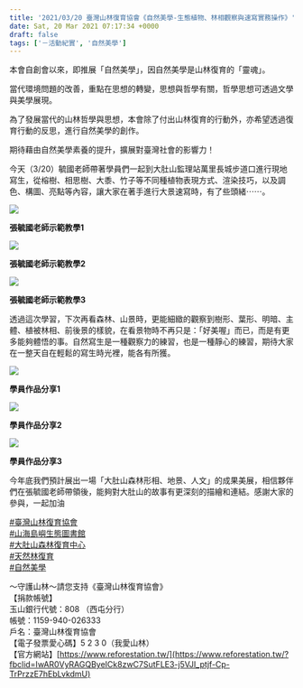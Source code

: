 ```yaml
---
title: '2021/03/20 臺灣山林復育協會《自然美學-生態植物、林相觀察與速寫實務操作》'
date: Sat, 20 Mar 2021 07:17:34 +0000
draft: false
tags: ['－活動紀實', '自然美學']
---
```


本會自創會以來，即推展「自然美學」，因自然美學是山林復育的「靈魂」。

當代環境問題的改善，重點在思想的轉變，思想與哲學有關，哲學思想可透過文學與美學展現。

為了發展當代的山林哲學與思想，本會除了付出山林復育的行動外，亦希望透過復育行動的反思，進行自然美學的創作。

期待藉由自然美學素養的提升，擴展對臺灣社會的影響力！

今天（3/20）毓國老師帶著學員們一起到大肚山監理站萬里長城步道口進行現地寫生，從榕樹、相思樹、大黍、竹子等不同種植物表現方式、渲染技巧，以及調色、構圖、亮點等內容，讓大家在著手進行大景速寫時，有了些頭緒⋯⋯。

![](https://www.reforestation.tw/wp-content/uploads/2021/03/160961950_5021559644527687_6922038677938493598_o.jpg)

**張毓國老師示範教學1**

![](https://www.reforestation.tw/wp-content/uploads/2021/03/162488268_5021560784527573_8429345824445597102_o.jpg)

**張毓國老師示範教學2**

![](https://www.reforestation.tw/wp-content/uploads/2021/03/161059823_5021560787860906_5787707584474212332_o.jpg)

**張毓國老師示範教學3**

透過這次學習，下次再看森林、山景時，更能細緻的觀察到樹形、葉形、明暗、主體、植被林相、前後景的樣貌，在看景物時不再只是：「好美喔」而已，而是有更多能夠體悟的事。自然寫生是一種觀察力的練習，也是一種靜心的練習，期待大家在一整天自在輕鬆的寫生時光裡，能各有所獲。

![](https://www.reforestation.tw/wp-content/uploads/2021/03/161290218_5021560494527602_1664428789540119763_o.jpg)

**學員作品分享1**

![](https://www.reforestation.tw/wp-content/uploads/2021/03/161319641_5021560444527607_9138282950365265060_o.jpg)

**學員作品分享2**

![](https://www.reforestation.tw/wp-content/uploads/2021/03/162233599_5021561371194181_2290662708986953783_o.jpg)

**學員作品分享3**

今年底我們預計展出一場「大肚山森林形相、地景、人文」的成果美展，相信夥伴們在張毓國老師帶領後，能夠對大肚山的故事有更深刻的描繪和連結。感謝大家的參與，一起加油

[#臺灣山林復育協會](https://www.facebook.com/hashtag/%E8%87%BA%E7%81%A3%E5%B1%B1%E6%9E%97%E5%BE%A9%E8%82%B2%E5%8D%94%E6%9C%83?__eep__=6&__gid__=920643521346158&__cft__[0]=AZW4x0kCaLOM4MwaJ_Vx0aivqK9wELCSQv8pN42dDDK7HdXm6Oc9u1g4kLwSKqa9LrXVF-f12t7BTzt1sELePHf0F786e76lzL2L5VbKLPV_wA9rhQNFD851SvYjj2rtchu_1klgkKvoDEfpudFoqgtXiaYVm25SFHFwSVP7fLHTk9WZv24j5DnREIaICP_uWzY&__tn__=*NK-R)  
[#山海島嶼生態圖書館](https://www.facebook.com/hashtag/%E5%B1%B1%E6%B5%B7%E5%B3%B6%E5%B6%BC%E7%94%9F%E6%85%8B%E5%9C%96%E6%9B%B8%E9%A4%A8?__eep__=6&__gid__=920643521346158&__cft__[0]=AZW4x0kCaLOM4MwaJ_Vx0aivqK9wELCSQv8pN42dDDK7HdXm6Oc9u1g4kLwSKqa9LrXVF-f12t7BTzt1sELePHf0F786e76lzL2L5VbKLPV_wA9rhQNFD851SvYjj2rtchu_1klgkKvoDEfpudFoqgtXiaYVm25SFHFwSVP7fLHTk9WZv24j5DnREIaICP_uWzY&__tn__=*NK-R)  
[#大肚山森林復育中心](https://www.facebook.com/hashtag/%E5%A4%A7%E8%82%9A%E5%B1%B1%E6%A3%AE%E6%9E%97%E5%BE%A9%E8%82%B2%E4%B8%AD%E5%BF%83?__eep__=6&__gid__=920643521346158&__cft__[0]=AZW4x0kCaLOM4MwaJ_Vx0aivqK9wELCSQv8pN42dDDK7HdXm6Oc9u1g4kLwSKqa9LrXVF-f12t7BTzt1sELePHf0F786e76lzL2L5VbKLPV_wA9rhQNFD851SvYjj2rtchu_1klgkKvoDEfpudFoqgtXiaYVm25SFHFwSVP7fLHTk9WZv24j5DnREIaICP_uWzY&__tn__=*NK-R)  
[#天然林復育](https://www.facebook.com/hashtag/%E5%A4%A9%E7%84%B6%E6%9E%97%E5%BE%A9%E8%82%B2?__eep__=6&__gid__=920643521346158&__cft__[0]=AZW4x0kCaLOM4MwaJ_Vx0aivqK9wELCSQv8pN42dDDK7HdXm6Oc9u1g4kLwSKqa9LrXVF-f12t7BTzt1sELePHf0F786e76lzL2L5VbKLPV_wA9rhQNFD851SvYjj2rtchu_1klgkKvoDEfpudFoqgtXiaYVm25SFHFwSVP7fLHTk9WZv24j5DnREIaICP_uWzY&__tn__=*NK-R)  
[#自然美學](https://www.facebook.com/hashtag/%E8%87%AA%E7%84%B6%E7%BE%8E%E5%AD%B8?__eep__=6&__gid__=920643521346158&__cft__[0]=AZW4x0kCaLOM4MwaJ_Vx0aivqK9wELCSQv8pN42dDDK7HdXm6Oc9u1g4kLwSKqa9LrXVF-f12t7BTzt1sELePHf0F786e76lzL2L5VbKLPV_wA9rhQNFD851SvYjj2rtchu_1klgkKvoDEfpudFoqgtXiaYVm25SFHFwSVP7fLHTk9WZv24j5DnREIaICP_uWzY&__tn__=*NK-R)

～守護山林～請您支持《臺灣山林復育協會》  
【捐款帳號】  
玉山銀行代號：808 （西屯分行）  
帳號：1159-940-026333  
戶名：臺灣山林復育協會  
【電子發票愛心碼】5 2 3 0（我愛山林）  
【官方網站】[https://www.reforestation.tw/](https://www.reforestation.tw/?fbclid=IwAR0VyRAGQByeICk8zwC7SutFLE3-j5VJI_ptjf-Cp-TrPrzzE7hEbLvkdmU)